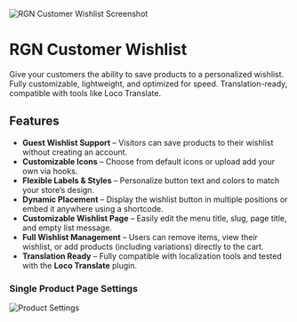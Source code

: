
![RGN Customer Wishlist Screenshot](http://reagandev.com/wp-content/uploads/2025/08/screenshot-sample-wide-3.png)


# RGN Customer Wishlist
Give your customers the ability to save products to a personalized wishlist. Fully customizable, lightweight, and optimized for speed. Translation-ready, compatible with tools like Loco Translate.


## Features

- **Guest Wishlist Support** – Visitors can save products to their wishlist without creating an account.  
- **Customizable Icons** – Choose from default icons or upload add your own via hooks.  
- **Flexible Labels & Styles** – Personalize button text and colors to match your store’s design.  
- **Dynamic Placement** – Display the wishlist button in multiple positions or embed it anywhere using a shortcode.  
- **Customizable Wishlist Page** – Easily edit the menu title, slug, page title, and empty list message.  
- **Full Wishlist Management** – Users can remove items, view their wishlist, or add products (including variations) directly to the cart.  
- **Translation Ready** – Fully compatible with localization tools and tested with the **Loco Translate** plugin.  


### Single Product Page Settings
![Product Settings](http://reagandev.com/wp-content/uploads/2025/08/product-settings.jpg)
